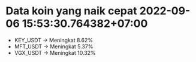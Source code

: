 # Data koin yang naik cepat 2022-09-06 15:53:30.764382+07:00

* KEY_USDT -> Meningkat 8.62%
* MFT_USDT -> Meningkat 5.37%
* VGX_USDT -> Meningkat 10.32%
